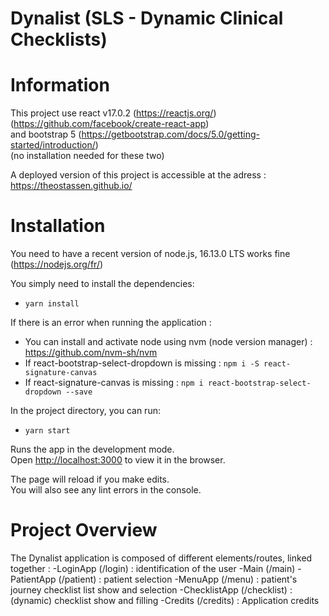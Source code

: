 # Dynalist (SLS - Dynamic Clinical Checklists)

# Information

This project use react v17.0.2 (https://reactjs.org/) (https://github.com/facebook/create-react-app) <br />
and bootstrap 5 (https://getbootstrap.com/docs/5.0/getting-started/introduction/) <br />
(no installation needed for these two)

A deployed version of this project is accessible at the adress : https://theostassen.github.io/

# Installation

You need to have a recent version of node.js, 16.13.0 LTS works fine (https://nodejs.org/fr/)

You simply need to install the dependencies:

* `yarn install`

If there is an error when running the application : <br />

* You can install and activate node using nvm (node version manager) : https://github.com/nvm-sh/nvm <br />
* If react-bootstrap-select-dropdown is missing : `npm i -S react-signature-canvas` <br />
* If react-signature-canvas is missing : `npm i react-bootstrap-select-dropdown --save`

In the project directory, you can run:

* `yarn start`

Runs the app in the development mode.\
Open [http://localhost:3000](http://localhost:3000) to view it in the browser.

The page will reload if you make edits.\
You will also see any lint errors in the console.

# Project Overview

The Dynalist application is composed of different elements/routes, linked together :
-LoginApp (/login) : identification of the user
-Main (/main)
  -PatientApp (/patient) : patient selection
  -MenuApp (/menu) : patient's journey checklist list show and selection
  -ChecklistApp (/checklist) : (dynamic) checklist show and filling
  -Credits (/credits) : Application credits

